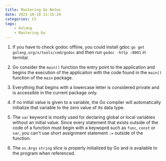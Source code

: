 ```yaml
---
title: Mastering Go Notes
date: 2021-10-18 11:15:24
categories: CS
tags:
    - Golang
    - Mastering Go
---
```


1. If you have to check godoc offline, you could install gdoc `go get golang.org/x/tools/cmd/godoc` and then run `godoc -http :8001` in termilal.

2. Go consider the `main()` function the entry point to the application and begins the execution of the applicaiton with the code found in the `main()` function of the `main` package.

3. Everything that begins with a lowercase letter is considered private and is accessible in the current package only.

4. If no initial value is given to a variable, the Go compiler will automatically initialize that variable to the zero value of its data type.

5. The `var` keyword is mostly used for declaring global or local variables without an initial value. Since every statement that exists outside of the code of a function must begin with a keywoprd such as `func`, `const` or `var`, you can't use short assignment statement `:=` outside of the function.

6. The `os.Args` `string` slice is properly initialized by Go and is available to the program when referenced. 